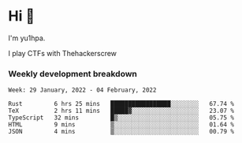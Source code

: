 # Hi 👋

I'm yu1hpa.

I play CTFs with Thehackerscrew

### Weekly development breakdown

<!--START_SECTION:waka-->
```text
Week: 29 January, 2022 - 04 February, 2022

Rust         6 hrs 25 mins   █████████████████░░░░░░░░   67.74 % 
TeX          2 hrs 11 mins   █████▓░░░░░░░░░░░░░░░░░░░   23.07 % 
TypeScript   32 mins         █▒░░░░░░░░░░░░░░░░░░░░░░░   05.75 % 
HTML         9 mins          ▒░░░░░░░░░░░░░░░░░░░░░░░░   01.64 % 
JSON         4 mins          ▒░░░░░░░░░░░░░░░░░░░░░░░░   00.79 % 
```
<!--END_SECTION:waka-->

